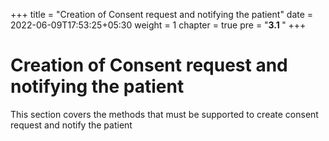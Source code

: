 +++
title = "Creation of Consent request and notifying the patient"
date = 2022-06-09T17:53:25+05:30
weight = 1
chapter = true
pre = "<b>3.1 </b>"
+++

# Creation of Consent request and notifying the patient

This section covers the methods that must be supported to create consent request and notify the patient

